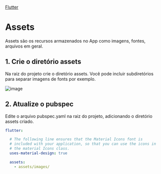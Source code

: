 [Flutter](https://github.com/leofds/flutter-class/blob/master/flutter/README.md)

# Assets

Assets são os recursos armazenados no App como imagens, fontes, arquivos em geral.

## 1. Crie o diretório assets

Na raiz do projeto crie o diretório assets. Você pode incluir subdiretórios para separar imagens de fonts por exemplo.

![image](https://github.com/leofds/flutter-class/assets/5174326/68929342-6538-40c8-8bf3-bb22898f5e34)

## 2. Atualize o pubspec

Edite o arquivo pubspec.yaml na raiz do projeto, adicionando o diretório assets criado.

```yaml
flutter:

  # The following line ensures that the Material Icons font is
  # included with your application, so that you can use the icons in
  # the material Icons class.
  uses-material-design: true

  assets:
    - assets/images/
```
